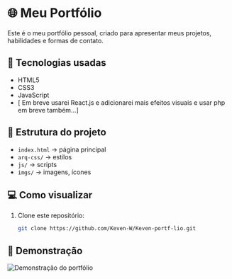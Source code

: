# 🌐 Meu Portfólio

Este é o meu portfólio pessoal, criado para apresentar meus projetos, habilidades e formas de contato.

## 🚀 Tecnologias usadas
- HTML5
- CSS3
- JavaScript
- [ Em breve usarei React.js e adicionarei mais efeitos visuais e usar php em breve também...]

## 📂 Estrutura do projeto
- `index.html` → página principal
- `arq-css/` → estilos
- `js/` → scripts
- `imgs/` → imagens, ícones

## 💻 Como visualizar
1. Clone este repositório:
   ```bash
   git clone https://github.com/Keven-W/Keven-portf-lio.git

## 📸 Demonstração   
![Demonstração do portfólio](assets/demo.gif)

